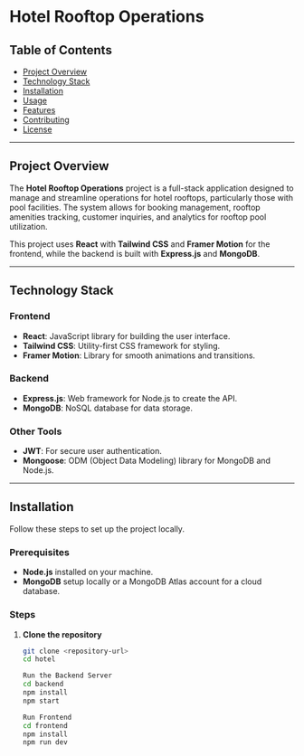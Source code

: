 

# Hotel Rooftop Operations

## Table of Contents
- [Project Overview](#project-overview)
- [Technology Stack](#technology-stack)
- [Installation](#installation)
- [Usage](#usage)
- [Features](#features)
- [Contributing](#contributing)
- [License](#license)

---

## Project Overview
The **Hotel Rooftop Operations** project is a full-stack application designed to manage and streamline operations for hotel rooftops, particularly those with pool facilities. The system allows for booking management, rooftop amenities tracking, customer inquiries, and analytics for rooftop pool utilization.

This project uses **React** with **Tailwind CSS** and **Framer Motion** for the frontend, while the backend is built with **Express.js** and **MongoDB**.

---

## Technology Stack

### Frontend
- **React**: JavaScript library for building the user interface.
- **Tailwind CSS**: Utility-first CSS framework for styling.
- **Framer Motion**: Library for smooth animations and transitions.

### Backend
- **Express.js**: Web framework for Node.js to create the API.
- **MongoDB**: NoSQL database for data storage.

### Other Tools
- **JWT**: For secure user authentication.
- **Mongoose**: ODM (Object Data Modeling) library for MongoDB and Node.js.

---

## Installation

Follow these steps to set up the project locally.

### Prerequisites
- **Node.js** installed on your machine.
- **MongoDB** setup locally or a MongoDB Atlas account for a cloud database.

### Steps

1. **Clone the repository**

   ```bash
   git clone <repository-url>
   cd hotel

   Run the Backend Server
   cd backend
   npm install
   npm start

   Run Frontend
   cd frontend
   npm install
   npm run dev